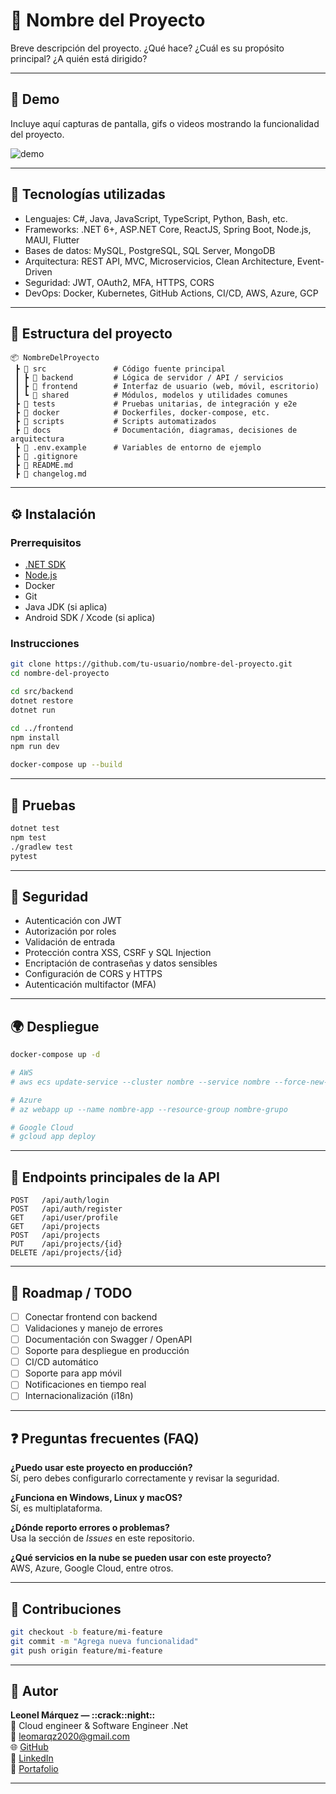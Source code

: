 # 🚀 Nombre del Proyecto

Breve descripción del proyecto. ¿Qué hace? ¿Cuál es su propósito principal? ¿A quién está dirigido?

---

## 📸 Demo

Incluye aquí capturas de pantalla, gifs o videos mostrando la funcionalidad del proyecto.

![demo](assets/demo.gif)

---

## 🧱 Tecnologías utilizadas

- Lenguajes: C#, Java, JavaScript, TypeScript, Python, Bash, etc.
- Frameworks: .NET 6+, ASP.NET Core, ReactJS, Spring Boot, Node.js, MAUI, Flutter
- Bases de datos: MySQL, PostgreSQL, SQL Server, MongoDB
- Arquitectura: REST API, MVC, Microservicios, Clean Architecture, Event-Driven
- Seguridad: JWT, OAuth2, MFA, HTTPS, CORS
- DevOps: Docker, Kubernetes, GitHub Actions, CI/CD, AWS, Azure, GCP

---

## 📁 Estructura del proyecto

```plaintext
📦 NombreDelProyecto
 ┣ 📂 src               # Código fuente principal
 ┃ ┣ 📂 backend         # Lógica de servidor / API / servicios
 ┃ ┣ 📂 frontend        # Interfaz de usuario (web, móvil, escritorio)
 ┃ ┗ 📂 shared          # Módulos, modelos y utilidades comunes
 ┣ 📂 tests             # Pruebas unitarias, de integración y e2e
 ┣ 📂 docker            # Dockerfiles, docker-compose, etc.
 ┣ 📂 scripts           # Scripts automatizados
 ┣ 📂 docs              # Documentación, diagramas, decisiones de arquitectura
 ┣ 📄 .env.example      # Variables de entorno de ejemplo
 ┣ 📄 .gitignore
 ┣ 📄 README.md
 ┣ 📄 changelog.md
```

---

## ⚙️ Instalación

### Prerrequisitos

- [.NET SDK](https://dotnet.microsoft.com/download)
- [Node.js](https://nodejs.org/)
- Docker
- Git
- Java JDK (si aplica)
- Android SDK / Xcode (si aplica)

### Instrucciones

```bash
git clone https://github.com/tu-usuario/nombre-del-proyecto.git
cd nombre-del-proyecto

cd src/backend
dotnet restore
dotnet run

cd ../frontend
npm install
npm run dev

docker-compose up --build
```

---

## 🧪 Pruebas

```bash
dotnet test
npm test
./gradlew test
pytest
```

---

## 🔐 Seguridad

- Autenticación con JWT
- Autorización por roles
- Validación de entrada
- Protección contra XSS, CSRF y SQL Injection
- Encriptación de contraseñas y datos sensibles
- Configuración de CORS y HTTPS
- Autenticación multifactor (MFA)

---

## 🌍 Despliegue

```bash
docker-compose up -d

# AWS
# aws ecs update-service --cluster nombre --service nombre --force-new-deployment

# Azure
# az webapp up --name nombre-app --resource-group nombre-grupo

# Google Cloud
# gcloud app deploy
```

---

## 🔗 Endpoints principales de la API

```http
POST   /api/auth/login
POST   /api/auth/register
GET    /api/user/profile
GET    /api/projects
POST   /api/projects
PUT    /api/projects/{id}
DELETE /api/projects/{id}
```

---

## 📌 Roadmap / TODO

- [ ] Conectar frontend con backend
- [ ] Validaciones y manejo de errores
- [ ] Documentación con Swagger / OpenAPI
- [ ] Soporte para despliegue en producción
- [ ] CI/CD automático
- [ ] Soporte para app móvil
- [ ] Notificaciones en tiempo real
- [ ] Internacionalización (i18n)

---

## ❓ Preguntas frecuentes (FAQ)

**¿Puedo usar este proyecto en producción?**  
Sí, pero debes configurarlo correctamente y revisar la seguridad.

**¿Funciona en Windows, Linux y macOS?**  
Sí, es multiplataforma.

**¿Dónde reporto errores o problemas?**  
Usa la sección de *Issues* en este repositorio.

**¿Qué servicios en la nube se pueden usar con este proyecto?**  
AWS, Azure, Google Cloud, entre otros.

---

## 🤝 Contribuciones

```bash
git checkout -b feature/mi-feature
git commit -m "Agrega nueva funcionalidad"
git push origin feature/mi-feature
```

---

## 👤 Autor

**Leonel Márquez — ::crack::night::**  
💼 Cloud engineer & Software Engineer .Net  
📧 leomarqz2020@gmail.com  
🌐 [GitHub](https://github.com/leo-marqz)  
🔗 [LinkedIn](https://www.linkedin.com/in/leomarqz)  
🧠 [Portafolio](https://www.leomarqz.com)

---
